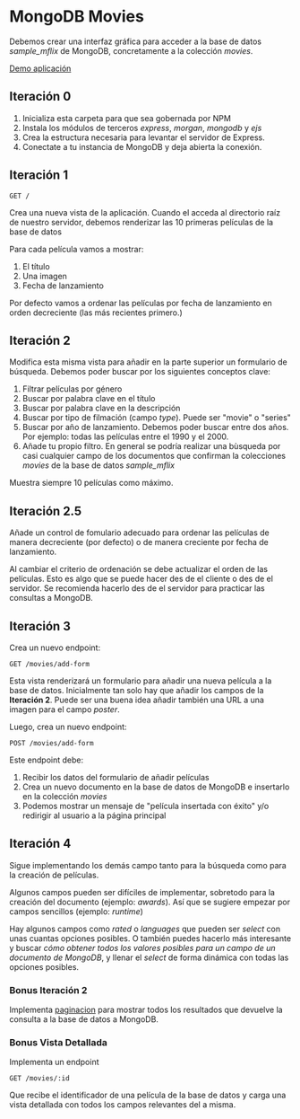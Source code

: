 # MongoDB Movies

Debemos crear una interfaz gráfica para acceder a la base de datos _sample_mflix_ de MongoDB, concretamente a la colección _movies_.

[Demo aplicación](https://mongodb-movies-8gov.onrender.com)

## Iteración 0

1. Inicializa esta carpeta para que sea gobernada por NPM
2. Instala los módulos de terceros _express_, _morgan_, _mongodb_ y _ejs_
3. Crea la estructura necesaria para levantar el servidor de Express.
4. Conectate a tu instancia de MongoDB y deja abierta la conexión.

## Iteración 1

`GET /`

Crea una nueva vista de la aplicación. Cuando el acceda al directorio raíz de nuestro servidor, debemos renderizar las 10 primeras películas de la base de datos

Para cada película vamos a mostrar:

1. El título
2. Una imagen 
3. Fecha de lanzamiento

Por defecto vamos a ordenar las películas por fecha de lanzamiento en orden decreciente (las más recientes primero.)

## Iteración 2

Modifica esta misma vista para añadir en la parte superior un formulario de búsqueda. Debemos poder buscar por los siguientes conceptos clave:

1. Filtrar películas por género
2. Buscar por palabra clave en el título
3. Buscar por palabra clave en la descripción
4. Buscar por tipo de filmación (campo _type_). Puede ser "movie" o "series"
5. Buscar por año de lanzamiento. Debemos poder buscar entre dos años. Por ejemplo: todas las películas entre el 1990 y el 2000.
6. Añade tu propio filtro. En general se podría realizar una bùsqueda por casi cualquier campo de los documentos que confirman la colecciones _movies_ de la base de datos _sample_mflix_


Muestra siempre 10 películas como máximo. 



## Iteración 2.5

Añade un control de fomulario adecuado para ordenar las películas de manera decreciente (por defecto) o de manera creciente por fecha de lanzamiento.

Al cambiar el criterio de ordenación se debe actualizar el orden de las películas. Esto es algo que se puede hacer des de el cliente o des de el servidor. Se recomienda hacerlo des de el servidor para practicar las consultas a MongoDB.

## Iteración 3

Crea un nuevo endpoint:

`GET /movies/add-form`

Esta vista renderizará un formulario para añadir una nueva película a la base de datos. Inicialmente tan solo hay que añadir los campos de la **Iteración 2**. Puede ser una buena idea añadir también una URL a una imagen para el campo _poster_.

Luego, crea un nuevo endpoint:

`POST /movies/add-form`

Este endpoint debe:

1. Recibir los datos del formulario de añadir películas
2. Crea un nuevo documento en la base de datos de MongoDB e insertarlo en la colección _movies_
3. Podemos mostrar un mensaje de "película insertada con éxito" y/o redirigir al usuario a la página principal

## Iteración 4

Sigue implementando los demás campo tanto para la búsqueda como para la creación de películas.

Algunos campos pueden ser difíciles de implementar, sobretodo para la creación del documento (ejemplo: _awards_). Así que se sugiere empezar por campos sencillos (ejemplo: _runtime_)

Hay algunos campos como _rated_ o _languages_ que pueden ser _select_ con unas cuantas opciones posibles. O también puedes hacerlo más interesante y buscar _cómo obtener todos los valores posibles para un campo de un documento de MongoDB_, y llenar el _select_ de forma dinámica con todas las opciones posibles.


### Bonus Iteración 2 

Implementa [paginacion](https://www.youtube.com/shorts/5Nt5WIpstLE) para mostrar todos los resultados que devuelve la consulta a la base de datos a MongoDB. 

### Bonus Vista Detallada

Implementa un endpoint 

`GET /movies/:id`

Que recibe el identificador de una película de la base de datos y carga una vista detallada con todos los campos relevantes del a misma.

